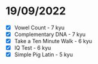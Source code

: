 # 19/09/2022

- [x] Vowel Count - 7 kyu
- [x] Complementary DNA - 7 kyu
- [x] Take a Ten Minute Walk - 6 kyu
- [x] IQ Test - 6 kyu
- [x] Simple Pig Latin - 5 kyu